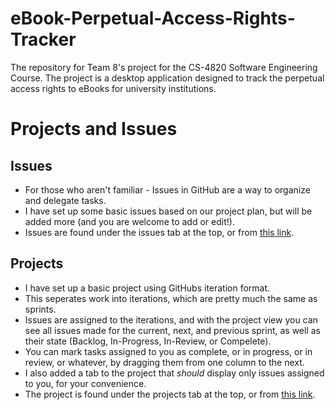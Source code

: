 # eBook-Perpetual-Access-Rights-Tracker
The repository for Team 8's project for the CS-4820 Software Engineering Course. The project is a desktop application designed to track the perpetual access rights to eBooks for university institutions.
# Projects and Issues 
## Issues 
* For those who aren't familiar - Issues in GitHub are a way to organize and delegate tasks.
* I have set up some basic issues based on our project plan, but will be added more (and you are welcome to add or edit!).
* Issues are found under the issues tab at the top, or from [this link](https://github.com/eppenney/eBook-Perpetual-Access-Rights-Tracker/issues).
## Projects 
* I have set up a basic project using GitHubs iteration format.
* This seperates work into iterations, which are pretty much the same as sprints.
* Issues are assigned to the iterations, and with the project view you can see all issues made for the current, next, and previous sprint, as well as their state (Backlog, In-Progress, In-Review, or Compelete).
* You can mark tasks assigned to you as complete, or in progress, or in review, or whatever, by dragging them from one column to the next.
* I also added a tab to the project that *should* display only issues assigned to you, for your convenience.
* The project is found under the projects tab at the top, or from [this link](https://github.com/eppenney/eBook-Perpetual-Access-Rights-Tracker/projects).
